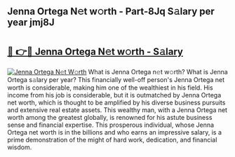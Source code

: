 ## Jenna Ortega N𝚎t w𝚘rth - Part-8Jq S𝚊lary per year jmj8J

# <h2><a href="http://gc50xv4.nevu.top/?p=Jenna+Ortega">🔗 👉🔴 Jenna Ortega N𝚎t w𝚘rth - S𝚊lary</a></h2>

[![Jenna Ortega N𝚎t W𝚘rth](https://i.imgur.com/Oavwk0R.jpeg)](http://gc50xv4.nevu.top/?p=Jenna+Ortega)
What is Jenna Ortega n𝚎t w𝚘rth? What is Jenna Ortega s𝚊lary per year?
This financially well-off person's Jenna Ortega net worth is considerable, making him one of the wealthiest in his field. His income from his job is considerable, but it is outmatched by Jenna Ortega net worth, which is thought to be amplified by his diverse business pursuits and extensive real estate assets. This wealthy man, with a Jenna Ortega net worth among the greatest globally, is renowned for his astute business sense and financial expertise. This prosperous individual, whose Jenna Ortega net worth is in the billions and who earns an impressive salary, is a prime demonstration of the might of hard work, dedication, and financial wisdom.
